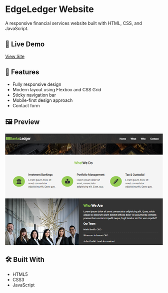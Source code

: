 # EdgeLedger Website

A responsive financial services website built with HTML, CSS, and JavaScript.

## 🚀 Live Demo
[View Site](https://ayomide0908.github.io/edge_ledger/)

## 📌 Features
- Fully responsive design
- Modern layout using Flexbox and CSS Grid
- Sticky navigation bar
- Mobile-first design approach
- Contact form

## 🖼 Preview
![Screenshot](screenshot.png)

## 🛠 Built With
- HTML5
- CSS3
- JavaScript


